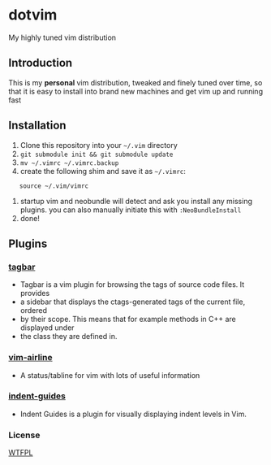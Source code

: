 dotvim
======

My highly tuned vim distribution

## Introduction

This is my **personal** vim distribution, tweaked and finely tuned over time,
so that it is easy to install into brand new machines and get vim up and
running fast

## Installation

1. Clone this repository into your `~/.vim` directory
1. `git submodule init && git submodule update`
1. `mv ~/.vimrc ~/.vimrc.backup`
1. create the following shim and save it as `~/.vimrc`:
```
   source ~/.vim/vimrc
```
1.  startup vim and neobundle will detect and ask you install any missing plugins.  you can also manually initiate this with `:NeoBundleInstall`
1.  done!

## Plugins

### [tagbar](https://github.com/majutsushi/tagbar)
* Tagbar is a vim plugin for browsing the tags of source code files. It provides
* a sidebar that displays the ctags-generated tags of the current file, ordered
* by their scope. This means that for example methods in C++ are displayed under
* the class they are defined in.

### [vim-airline](https://github.com/bling/vim-airline)
* A status/tabline for vim with lots of useful information

### [indent-guides](https://github.com/nathanaelkane/vim-indent-guides)
* Indent Guides is a plugin for visually displaying indent levels in Vim.

### License
[WTFPL](http://sam.zoy.org/wtfpl/)
